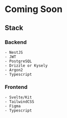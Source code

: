 # Coming Soon

## Stack

### Backend

    - NestJS
    - JWT
    - PostgreSQL
    - Drizzle or Kysely
    - Argon2
    - Typescript
    
### Frontend

    - Svelte/Kit
    - TailwindCSS
    - Figma
    - Typescript